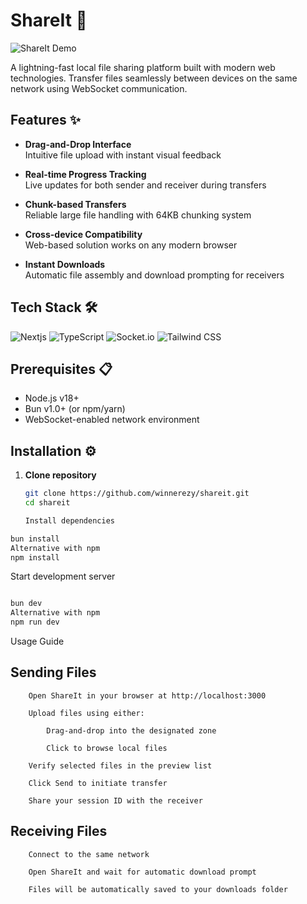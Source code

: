 # ShareIt 🚀

![ShareIt Demo](https://via.placeholder.com/800x400.png?text=ShareIt+Demo) <!-- Add actual demo image -->

A lightning-fast local file sharing platform built with modern web technologies. Transfer files seamlessly between devices on the same network using WebSocket communication.

## Features ✨

* **Drag-and-Drop Interface**  
  Intuitive file upload with instant visual feedback

* **Real-time Progress Tracking**  
  Live updates for both sender and receiver during transfers

* **Chunk-based Transfers**  
  Reliable large file handling with 64KB chunking system

* **Cross-device Compatibility**  
  Web-based solution works on any modern browser

* **Instant Downloads**  
  Automatic file assembly and download prompting for receivers

## Tech Stack 🛠️

![Nextjs](https://img.shields.io/badge/next.js-000000?style=for-the-badge&logo=nextdotjs&logoColor=white)
![TypeScript](https://img.shields.io/badge/TypeScript-007ACC?style=for-the-badge&logo=typescript&logoColor=white)
![Socket.io](https://img.shields.io/badge/Socket.io-010101?style=for-the-badge&logo=socket.io&logoColor=white)
![Tailwind CSS](https://img.shields.io/badge/Tailwind_CSS-38B2AC?style=for-the-badge&logo=tailwind-css&logoColor=white)

## Prerequisites 📋

- Node.js v18+
- Bun v1.0+ (or npm/yarn)
- WebSocket-enabled network environment

## Installation ⚙️

1. **Clone repository**
   ```bash
   git clone https://github.com/winnerezy/shareit.git
   cd shareit

   Install dependencies
```bash
bun install
Alternative with npm
npm install
```
Start development server
```bash

bun dev
Alternative with npm
npm run dev
```

Usage Guide 

## Sending Files
```
    Open ShareIt in your browser at http://localhost:3000

    Upload files using either:

        Drag-and-drop into the designated zone

        Click to browse local files

    Verify selected files in the preview list

    Click Send to initiate transfer

    Share your session ID with the receiver
```
## Receiving Files
```
    Connect to the same network

    Open ShareIt and wait for automatic download prompt

    Files will be automatically saved to your downloads folder
```